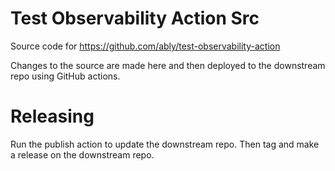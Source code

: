 # Test Observability Action Src

Source code for https://github.com/ably/test-observability-action

Changes to the source are made here and then deployed to the downstream
repo using GitHub actions.

# Releasing

Run the publish action to update the downstream repo. Then tag and
make a release on the downstream repo.
